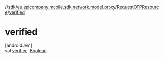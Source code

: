 //[sdk](../../../index.md)/[eu.epicompany.mobile.sdk.network.model.proxy](../index.md)/[RequestOTPResource](index.md)/[verified](verified.md)

# verified

[androidJvm]\
val [verified](verified.md): [Boolean](https://kotlinlang.org/api/latest/jvm/stdlib/kotlin/-boolean/index.html)
